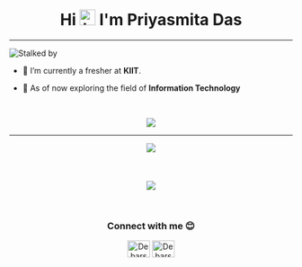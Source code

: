 <h1 align="center">Hi <img src="https://user-images.githubusercontent.com/35889385/153716705-36d14191-5f42-460a-b063-241d0e837c17.gif" width="28px" height="28px" alt="hi"/> I'm Priyasmita Das</h1>
<hr/> 


![Stalked by](https://komarev.com/ghpvc/?username=priyasmitaaa&color=6c5eff)


- 🔭 I’m currently a fresher at **KIIT**.

- 🌱 As of now exploring the field of **Information Technology**
<br/>

<p align="center">

<img src="https://github-readme-stats.vercel.app/api?username=priyasmitaaa&hide=contribs,prs&show_icons=true&theme=radical">
<!-- <img src="https://github-readme-stats.vercel.app/api/top-langs/?username=priyasmitaaa&show_icons=true&theme=radical&layout=compact&card_width=320"> -->

</p>
<hr/>

<p align="center">
<img align="center" src="https://github-readme-streak-stats.herokuapp.com/?user=priyasmitaaa&theme=radical">
<br><br><br><br>
<img align="center" src="https://gh-readme.herokuapp.com/graph?username=priyasmitaaa&custom_title=Contribution%20Graph&theme=react-dark&area_color=6c5eff&area=true">
</p>
<br>

<h3 align="center">Connect with me 😊</h3>
<p align="center">
<a href="https://leetcode.com/priyasmitaaa/" target="blank">
<img align="center" src="https://raw.githubusercontent.com/rahuldkjain/github-profile-readme-generator/master/src/images/icons/Social/leet-code.svg" alt="Debarshi Das Leetcode" height="30" width="40" /></a>
<a href="https://www.linkedin.com/in/priyasmitadas/" target="blank">
<img align="center" src= "https://raw.githubusercontent.com/rahuldkjain/github-profile-readme-generator/master/src/images/icons/Social/linked-in-alt.svg" alt="Debarshi Das LinkedIn" height="30" width="40" /></a></p>
